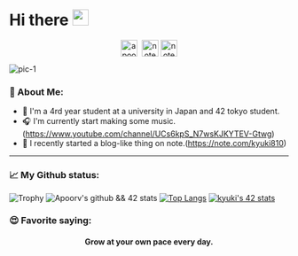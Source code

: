 # Hi there <img src="https://github.com/TheDudeThatCode/TheDudeThatCode/blob/master/Assets/Hi.gif" width="29px">
<p align="center">
<a href="https://twitter.com/yuuuki81" target="blank"><img align="center" src="https://cdn.jsdelivr.net/npm/simple-icons@3.0.1/icons/twitter.svg" alt="apoorv__tyagi" width="30" /></a>&nbsp;
<a href="https://note.com/kyuki810"><img align="center" alt="note" width="30px" src="https://simpleicons.org/icons/microsoftonenote.svg" /></a>
  <a href="https://www.youtube.com/channel/UCs6kpS_N7wsKJKYTEV-Gtwg"><img align="center" alt="note" width="30px" src="https://simpleicons.org/icons/youtube.svg" /></a>
</p>

![pic-1](https://camo.githubusercontent.com/992babdffd8c74a1502de375fbdf7e4d54773242/68747470733a2f2f6d656469612e67697068792e636f6d2f6d656469612f53576f536b4e36447854737a71494b4571762f67697068792e676966)

### 🤵 About Me:
+ 🏫 I'm a 4rd year student at a university in Japan and 42 tokyo student.
+ 🎧 I'm currently start making some music.(https://www.youtube.com/channel/UCs6kpS_N7wsKJKYTEV-Gtwg)
+ 📝 I recently started a blog-like thing on note.(https://note.com/kyuki810)

---
### 📈 My Github status:
![Trophy](https://github-profile-trophy.vercel.app/?username=yuki-katayama&theme=gruvbox)
![Apoorv's github && 42 stats](https://github-readme-stats.vercel.app/api?username=yuki-katayama&show_icons=true&title_color=ffc857&icon_color=8ac926&text_color=daf7dc&bg_color=151515&hide=["stars"])
[![Top Langs](https://github-readme-stats.vercel.app/api/top-langs/?username=yuki-katayama&layout=compact&text_color=daf7dc&bg_color=151515)](https://github.com/anuraghazra/github-readme-stats)
[![kyuki's 42 stats](https://badge42.herokuapp.com/api/stats/kyuki?cursus=42cursus)](https://github.com/kyuki/badge42)
### 😍 Favorite saying:
<div style="text-align: center;">
<h4>Grow at your own pace every day.</h>
</div>
